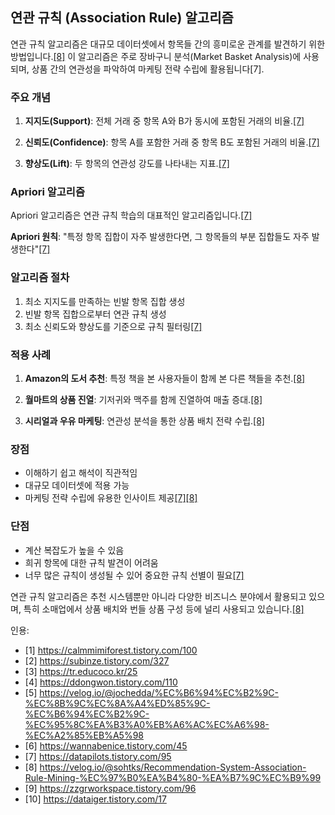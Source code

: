 ## 연관 규칙 (Association Rule) 알고리즘

연관 규칙 알고리즘은 대규모 데이터셋에서 항목들 간의 흥미로운 관계를 발견하기 위한 방법입니다.[[8]](https://velog.io/@sohtks/Recommendation-System-Association-Rule-Mining-%EC%97%B0%EA%B4%80-%EA%B7%9C%EC%B9%99) 
이 알고리즘은 주로 장바구니 분석(Market Basket Analysis)에 사용되며, 상품 간의 연관성을 파악하여 마케팅 전략 수립에 활용됩니다[7].

### 주요 개념

1. **지지도(Support)**: 전체 거래 중 항목 A와 B가 동시에 포함된 거래의 비율.[[7]](https://datapilots.tistory.com/95)

2. **신뢰도(Confidence)**: 항목 A를 포함한 거래 중 항목 B도 포함된 거래의 비율.[[7]](https://datapilots.tistory.com/95)

3. **향상도(Lift)**: 두 항목의 연관성 강도를 나타내는 지표.[[7]](https://datapilots.tistory.com/95)

### Apriori 알고리즘

Apriori 알고리즘은 연관 규칙 학습의 대표적인 알고리즘입니다.[[7]](https://datapilots.tistory.com/95)

**Apriori 원칙**: "특정 항목 집합이 자주 발생한다면, 그 항목들의 부분 집합들도 자주 발생한다"[[7]](https://datapilots.tistory.com/95)

### 알고리즘 절차

1. 최소 지지도를 만족하는 빈발 항목 집합 생성
2. 빈발 항목 집합으로부터 연관 규칙 생성
3. 최소 신뢰도와 향상도를 기준으로 규칙 필터링[[7]](https://datapilots.tistory.com/95)

### 적용 사례

1. **Amazon의 도서 추천**: 특정 책을 본 사용자들이 함께 본 다른 책들을 추천.[[8]](https://velog.io/@sohtks/Recommendation-System-Association-Rule-Mining-%EC%97%B0%EA%B4%80-%EA%B7%9C%EC%B9%99)

2. **월마트의 상품 진열**: 기저귀와 맥주를 함께 진열하여 매출 증대.[[8]](https://velog.io/@sohtks/Recommendation-System-Association-Rule-Mining-%EC%97%B0%EA%B4%80-%EA%B7%9C%EC%B9%99)

3. **시리얼과 우유 마케팅**: 연관성 분석을 통한 상품 배치 전략 수립.[[8]](https://velog.io/@sohtks/Recommendation-System-Association-Rule-Mining-%EC%97%B0%EA%B4%80-%EA%B7%9C%EC%B9%99)

### 장점

- 이해하기 쉽고 해석이 직관적임
- 대규모 데이터셋에 적용 가능
- 마케팅 전략 수립에 유용한 인사이트 제공[[7]](https://datapilots.tistory.com/95)[[8]](https://velog.io/@sohtks/Recommendation-System-Association-Rule-Mining-%EC%97%B0%EA%B4%80-%EA%B7%9C%EC%B9%99)

### 단점

- 계산 복잡도가 높을 수 있음
- 희귀 항목에 대한 규칙 발견이 어려움
- 너무 많은 규칙이 생성될 수 있어 중요한 규칙 선별이 필요[[7]](https://datapilots.tistory.com/95)

연관 규칙 알고리즘은 추천 시스템뿐만 아니라 다양한 비즈니스 분야에서 활용되고 있으며, 특히 소매업에서 상품 배치와 번들 상품 구성 등에 널리 사용되고 있습니다.[[8]](https://velog.io/@sohtks/Recommendation-System-Association-Rule-Mining-%EC%97%B0%EA%B4%80-%EA%B7%9C%EC%B9%99)

인용:
- [1] https://calmmimiforest.tistory.com/100
- [2] https://subinze.tistory.com/327
- [3] https://tr.educoco.kr/25
- [4] https://ddongwon.tistory.com/110
- [5] https://velog.io/@jochedda/%EC%B6%94%EC%B2%9C-%EC%8B%9C%EC%8A%A4%ED%85%9C-%EC%B6%94%EC%B2%9C-%EC%95%8C%EA%B3%A0%EB%A6%AC%EC%A6%98-%EC%A2%85%EB%A5%98
- [6] https://wannabenice.tistory.com/45
- [7] https://datapilots.tistory.com/95
- [8] https://velog.io/@sohtks/Recommendation-System-Association-Rule-Mining-%EC%97%B0%EA%B4%80-%EA%B7%9C%EC%B9%99
- [9] https://zzgrworkspace.tistory.com/96
- [10] https://dataiger.tistory.com/17